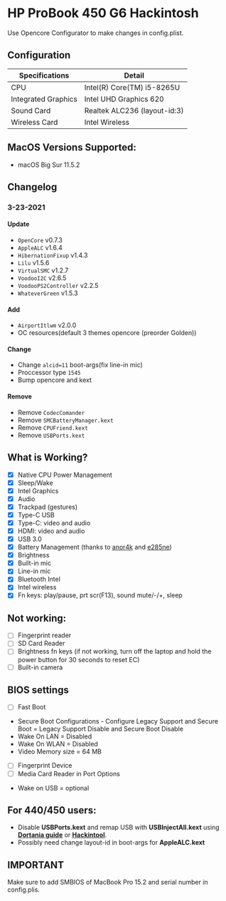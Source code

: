 # HP ProBook 450 G6 Hackintosh

Use Opencore Configurator to make changes in config.plist.

## Configuration

| Specifications      | Detail                       |
| ------------------- | ---------------------------- |
| CPU                 | Intel(R) Core(TM) i5-8265U   |
| Integrated Graphics | Intel UHD Graphics 620       |
| Sound Card          | Realtek ALC236 (layout-id:3) |
| Wireless Card       | Intel Wireless               |

## MacOS Versions Supported:

- macOS Big Sur 11.5.2

## Changelog

### 3-23-2021

#### Update

- `OpenCore` v0.7.3
- `AppleALC` v1.6.4
- `HibernationFixup` v1.4.3
- `Lilu` v1.5.6
- `VirtualSMC` v1.2.7
- `VoodooI2C` v2.6.5
- `VoodooPS2Controller` v2.2.5
- `WhateverGreen` v1.5.3

#### Add

- `AirportItlwm` v2.0.0
- OC resources(default 3 themes opencore (preorder Golden))

#### Change

- Change `alcid=11` boot-args(fix line-in mic)
- Proccessor type `1545`
- Bump opencore and kext

#### Remove

- Remove `CodecComander`
- Remove `SMCBatteryManager.kext`
- Remove `CPUFriend.kext`
- Remove `USBPorts.kext`

## What is Working?

- [x] Native CPU Power Management
- [x] Sleep/Wake
- [x] Intel Graphics
- [x] Audio
- [x] Trackpad (gestures)
- [x] Type-C USB
- [x] Type-C: video and audio
- [x] HDMI: video and audio
- [x] USB 3.0
- [x] Battery Management (thanks to [anor4k](https://www.tonymacx86.com/threads/guide-how-to-patch-dsdt-for-working-battery-status.116102/page-500#post-2021126) and [e285ne](https://www.tonymacx86.com/threads/guide-hp-probook-430-g6-whiskey-lake.282302/page-6#post-2147595))
- [x] Brightness
- [x] Built-in mic
- [x] Line-in mic
- [x] Bluetooth Intel
- [x] Intel wireless
- [x] Fn keys: play/pause, prt scr(F13), sound mute/-/+, sleep

## Not working:

- [ ] Fingerprint reader
- [ ] SD Card Reader
- [ ] Brightness fn keys (if not working, turn off the laptop and hold the power button for 30 seconds to reset EC)
- [ ] Built-in camera

## BIOS settings

- [ ] Fast Boot
- Secure Boot Configurations - Configure Legacy Support and Secure Boot = Legacy Support Disable and Secure Boot Disable
- Wake On LAN = Disabled
- Wake On WLAN = Disabled
- Video Memory size = 64 MB
- [ ] Fingerprint Device
- [ ] Media Card Reader in Port Options
- Wake on USB = optional

## For 440/450 users:

- Disable **USBPorts.kext** and remap USB with **USBInjectAll.kext** using **[Dortania guide](https://dortania.github.io/OpenCore-Post-Install/usb/intel-mapping/intel.html)** or **[Hackintool](https://www.tonymacx86.com/threads/release-hackintool-v3-x-x.254559/)**.
- Possibly need change layout-id in boot-args for **AppleALC.kext**

## IMPORTANT

Make sure to add SMBIOS of MacBook Pro 15.2 and serial number in config.plis.
